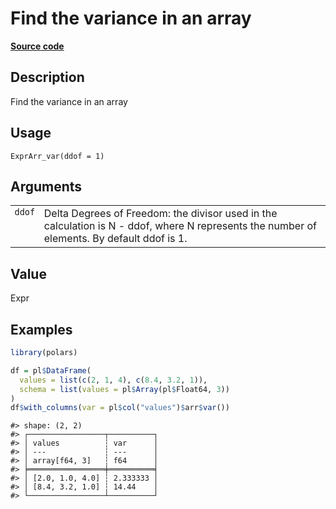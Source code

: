 

# Find the variance in an array

[**Source code**](https://github.com/pola-rs/r-polars/tree/main/R/expr__array.R#L93)

## Description

Find the variance in an array

## Usage

<pre><code class='language-R'>ExprArr_var(ddof = 1)
</code></pre>

## Arguments

<table>
<tr>
<td style="white-space: nowrap; font-family: monospace; vertical-align: top">
<code id="ExprArr_var_:_ddof">ddof</code>
</td>
<td>
Delta Degrees of Freedom: the divisor used in the calculation is N -
ddof, where N represents the number of elements. By default ddof is 1.
</td>
</tr>
</table>

## Value

Expr

## Examples

``` r
library(polars)

df = pl$DataFrame(
  values = list(c(2, 1, 4), c(8.4, 3.2, 1)),
  schema = list(values = pl$Array(pl$Float64, 3))
)
df$with_columns(var = pl$col("values")$arr$var())
```

    #> shape: (2, 2)
    #> ┌─────────────────┬──────────┐
    #> │ values          ┆ var      │
    #> │ ---             ┆ ---      │
    #> │ array[f64, 3]   ┆ f64      │
    #> ╞═════════════════╪══════════╡
    #> │ [2.0, 1.0, 4.0] ┆ 2.333333 │
    #> │ [8.4, 3.2, 1.0] ┆ 14.44    │
    #> └─────────────────┴──────────┘
